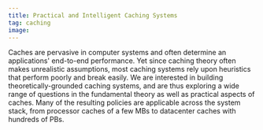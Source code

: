 ```yaml
---
title: Practical and Intelligent Caching Systems
tag: caching
image:
---
```



Caches are pervasive in computer systems and often determine an applications' end-to-end performance.
Yet since caching theory often makes unrealistic assumptions,
most caching systems rely upon heuristics that perform poorly and break easily.
We are interested in building theoretically-grounded caching systems,
and are thus exploring a wide range of questions in the fundamental theory as well as practical aspects of caches.
Many of the resulting policies are applicable across the system stack,
from processor caches of a few MBs to datacenter caches with hundreds of PBs.